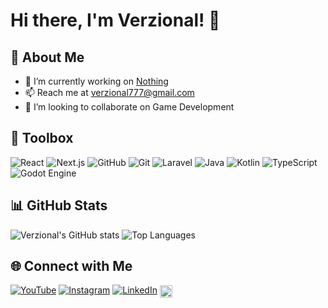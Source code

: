 # Hi there, I'm Verzional! 👋

## 🚀 About Me
- 🔭 I’m currently working on [Nothing]()
- 📫 Reach me at [verzional777@gmail.com](mailto:verzional777@gmail.com)
- 👯 I’m looking to collaborate on Game Development

## 🧰 Toolbox	
![React](https://img.shields.io/badge/React-%2320232a.svg?logo=react&logoColor=%2361DAFB)
![Next.js](https://img.shields.io/badge/Next.js-black?logo=next.js&logoColor=white)
![GitHub](https://img.shields.io/badge/GitHub-%23121011.svg?logo=github&logoColor=white)
![Git](https://img.shields.io/badge/Git-F05032?logo=git&logoColor=fff)
![Laravel](https://img.shields.io/badge/Laravel-%23FF2D20.svg?logo=laravel&logoColor=white)
![Java](https://img.shields.io/badge/Java-%23ED8B00.svg?logo=openjdk&logoColor=white)
![Kotlin](https://img.shields.io/badge/Kotlin-%237F52FF.svg?logo=kotlin&logoColor=white)
![TypeScript](https://img.shields.io/badge/TypeScript-3178C6?logo=typescript&logoColor=fff)
![Godot Engine](https://img.shields.io/badge/Godot-%23FFFFFF.svg?logo=godot-engine)

## 📊 GitHub Stats
![Verzional's GitHub stats](https://github-readme-stats.vercel.app/api?username=Verzional&show_icons=true&theme=radical)
![Top Languages](https://github-readme-stats.vercel.app/api/top-langs/?username=Verzional&layout=compact&theme=radical)

## 🌐 Connect with Me
[![YouTube](https://img.shields.io/badge/YouTube-%23FF0000.svg?logo=YouTube&logoColor=white)](https://www.youtube.com/@verzional)
[![Instagram](https://img.shields.io/badge/Instagram-%23E4405F.svg?logo=Instagram&logoColor=white)](https://instagram.com/valentino.m.g)
[![LinkedIn](https://img.shields.io/badge/Linkedin-%230077B5.svg?logo=linkedin&logoColor=white)](https://www.linkedin.com/in/valentinomg)
<a href="https://www.backloggd.com/u/Verzional">
    <img src="https://backloggd.b-cdn.net/logos/backloggd-logo-full.png" alt="Backloggd" height="20" style="vertical-align:middle;">
</a>
